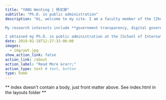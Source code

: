 ```yaml
---
title: "YANG Wenting | 杨文婷"
subtitle: "Ph.D. in public administration"
description: "Hi, welcome to my site. I am a faculty member of the [Zhou Enlai School of Government](https://zsg.nankai.edu.cn/), Nankai University. My official website is [here](https://yangwentingnku.github.io/).  

My research interests include **government transparency, digital governance, and coproduction**.  

I obtained my Ph.D. in public administration at the [School of International and Public Affairs](https://en.sipa.sjtu.edu.cn/), Shanghai Jiao Tong University. I am extraordinarily honored and grateful to have Professor Bo Fan as my adviser. He had supported and guided me in my academic progress."  
date: 2019-02-18T12:27:33-06:00
images:
  - img/ywt.jpg
show_action_link: false
action_link: /about
action_label: "Read More &rarr;"
action_type: text # text, button
type: home
---
```


** index doesn't contain a body, just front matter above.
See index.html in the layouts folder **
